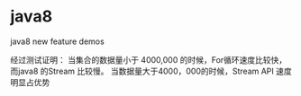 # java8
java8 new feature demos

经过测试证明：
当集合的数据量小于 4000,000 的时候，For循环速度比较快，而java8 的Stream 比较慢。
当数据量大于4000，000的时候，Stream API 速度明显占优势
